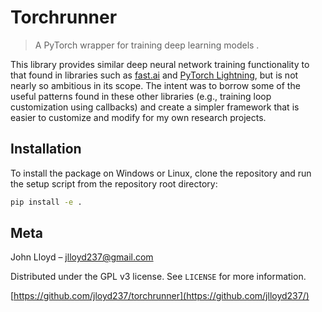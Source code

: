 # Torchrunner
>A PyTorch wrapper for training deep learning models .

This library provides similar deep neural network training functionality to that found in libraries such as [fast.ai](https://github.com/fastai) and [PyTorch Lightning](https://www.pytorchlightning.ai/), but is not nearly so ambitious in its scope.  The intent was to borrow some of the useful patterns found in these other libraries (e.g., training loop customization using callbacks) and create a simpler framework that is easier to customize and modify for my own research projects.

## Installation

To install the package on Windows or Linux, clone the repository and run the setup script from the repository root directory:

```sh
pip install -e .
```

## Meta

John Lloyd – jlloyd237@gmail.com

Distributed under the GPL v3 license. See ``LICENSE`` for more information.

[https://github.com/jloyd237/torchrunner](https://github.com/jlloyd237/)